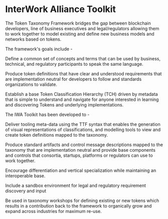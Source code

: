 # InterWork Alliance Toolkit

The Token Taxonomy Framework bridges the gap between blockchain developers, line of business executives and legal/regulators allowing them to work together to model existing and define new business models and networks based on tokens. 

The framework's goals include - 

Define a common set of concepts and terms that can be used by business, technical, and regulatory participants to speak the same language.

Produce token definitions that have clear and understood requirements that are implementation neutral for developers to follow and standards organizations to validate.

Establish a base Token Classification Hierarchy (TCH) driven by metadata that is simple to understand and navigate for anyone interested in learning and discovering Tokens and underlying implementations.

The IWA Toolkit has been developed to - 

Deliver tooling meta-data using the TTF syntax that enables the generation of visual representations of classifications, and modelling tools to view and create token definitions mapped to the taxonomy.

Produce standard artifacts and control message descriptions mapped to the taxonomy that are implementation neutral and provide base components and controls that consortia, startups, platforms or regulators can use to work together.

Encourage differentiation and vertical specialization while maintaining an interoperable base.

Include a sandbox environment for legal and regulatory requirement discovery and input

Be used in taxonomy workshops for defining existing or new tokens which results in a contribution back to the framework to organically grow and expand across industries for maximum re-use.
